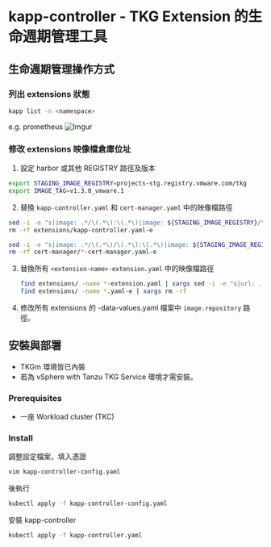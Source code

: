# kapp-controller - TKG Extension 的生命週期管理工具

## 生命週期管理操作方式

### 列出 extensions 狀態
```sh
kapp list -n <namespace>
```
e.g. prometheus
![Imgur](https://i.imgur.com/hzMZ7y5.png)

### 修改 extensions 映像檔倉庫位址

1. 設定 harbor 或其他 REGISTRY 路徑及版本
```sh
export STAGING_IMAGE_REGISTRY=projects-stg.registry.vmware.com/tkg
export IMAGE_TAG=v1.3.0_vmware.1
```

2. 替換 `kapp-controller.yaml` 和 `cert-manager.yaml` 中的映像檔路徑

```sh
sed -i -e "s|image: .*/\(.*\):\(.*\)|image: ${STAGING_IMAGE_REGISTRY}/\1:\2|" extensions/kapp-controller.yaml
rm -rf extensions/kapp-controller.yaml-e

sed -i -e "s|image: .*/\(.*\)/\(.*\):\(.*\)|image: ${STAGING_IMAGE_REGISTRY}/\1/\2:\3|" cert-manager/*-cert-manager.yaml
rm -rf cert-manager/*-cert-manager.yaml-e
```

3. 替換所有 `<extension-name>-extension.yaml` 中的映像檔路徑

    ```sh
    find extensions/ -name *-extension.yaml | xargs sed -i -e "s|url: .*tkg-extensions-templates:.*|url: ${STAGING_IMAGE_REGISTRY}/tkg-extensions-templates:${IMAGE_TAG}|"
    find extensions/ -name *.yaml-e | xargs rm -rf
    ```
4. 修改所有 extensions 的 <extension-name>-data-values.yaml 檔案中 `image.repository` 路徑。

## 安裝與部署
* TKGm 環境皆已內裝
* 若為 vSphere with Tanzu TKG Service 環境才需安裝。

### Prerequisites
* 一座 Workload cluster (TKC)

### Install

調整設定檔案，填入憑證
```sh
vim kapp-controller-config.yaml
```
    
後執行
```sh
kubectl apply -f kapp-controller-config.yaml
```

安裝 kapp-controller

```sh
kubectl apply -f kapp-controller.yaml
```

